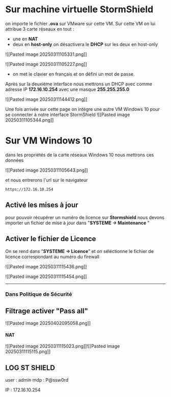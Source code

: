 
# Sur machine virtuelle StormShield


on importe le fichier **.ova** sur VMware sur cette VM.
Sur cette VM on lui attribue 3 carte réseaux en tout : 
- une en **NAT**
- deux en **host-only**
on désactivera le **DHCP** sur les deux en host-only

![[Pasted image 20250311105331.png]]

![[Pasted image 20250311105227.png]]


- on met le clavier en français et on défini un mot de passe. 


Après sur la deuxième interface nous mettrons un DHCP avec comme adresse IP  **172.16.10.254** avec une masque **255.255.255.0**

![[Pasted image 20250311144412.png]]


Une fois arrivée sur cette page on intègre une autre VM Windows 10 pour se connecter à notre  interface StormShield
![[Pasted image 20250311105344.png]]



# Sur VM Windows 10

dans les propriétés de la carte réseaux Windows 10 nous mettrons ces données

![[Pasted image 20250311105643.png]]

et nous entrerons l'url sur le navigateur

```
https://172.16.10.254
```



## Activé les mises à jour

pour pouvoir récupérer un numéro de licence sur **Stormshield** nous devons importer un fichier de mise à jour dans "**SYSTEME -> Maintenance** "


## Activer le fichier de Licence

On se rend dans "**SYSTEME -> Licence**" et on séléctionne le fichier de licence correspondant au numéro du firewall

![[Pasted image 20250311115436.png]]

![[Pasted image 20250311115454.png]]



-----


### Dans Politique de Sécurité

## Filtrage activer "Pass all"

![[Pasted image 20250402095058.png]]


#### NAT

![[Pasted image 20250311115023.png]]![[Pasted image 20250311115115.png]]


## LOG ST SHIELD 

user :  admin
mdp : P@ssw0rd

IP : 172.16.10.254